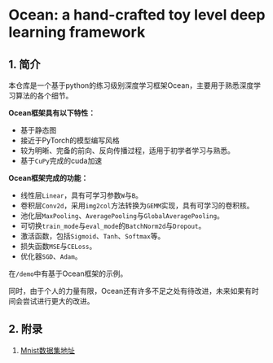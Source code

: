 # Ocean: a hand-crafted toy level deep learning framework

## 1. 简介

本仓库是一个基于python的练习级别深度学习框架Ocean，主要用于熟悉深度学习算法的各个细节。

**Ocean框架具有以下特性：**

* 基于静态图
* 接近于PyTorch的模型编写风格
* 较为明晰、完备的前向、反向传播过程，适用于初学者学习与熟悉。
* 基于`CuPy`完成的cuda加速

**Ocean框架完成的功能：**

* 线性层`Linear`，具有可学习参数`W`与`B`。
* 卷积层`Conv2d`，采用`img2col`方法转换为`GEMM`实现，具有可学习的卷积核。
* 池化层`MaxPooling`、`AveragePooling`与`GlobalAveragePooling`。
* 可切换`train_mode`与`eval_mode`的`BatchNorm2d`与`Dropout`。
* 激活函数，包括`Sigmoid`、`Tanh`、`Softmax`等。
* 损失函数`MSE`与`CELoss`。
* 优化器`SGD`、`Adam`。

在`/demo`中有基于Ocean框架的示例。

同时，由于个人的力量有限，Ocean还有许多不足之处有待改进，未来如果有时间会尝试进行更大的改进。



## 2. 附录

1. [Mnist数据集地址](https://www.kaggle.com/datasets/oddrationale/mnist-in-csv)

   




